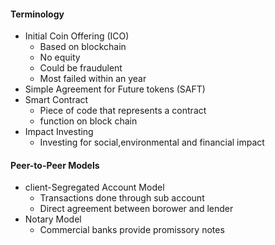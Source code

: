 #### Terminology
- Initial Coin Offering (ICO)
  - Based on blockchain
  - No equity
  - Could be fraudulent
  - Most failed within an year
- Simple Agreement for Future tokens (SAFT)
- Smart Contract
  - Piece of code that represents a contract
  - function on block chain
- Impact Investing
  - Investing for social,environmental and financial impact

#### Peer-to-Peer Models
- client-Segregated Account Model
  - Transactions done through sub account
  - Direct agreement between borower and lender
- Notary Model
  - Commercial banks provide promissory notes 
